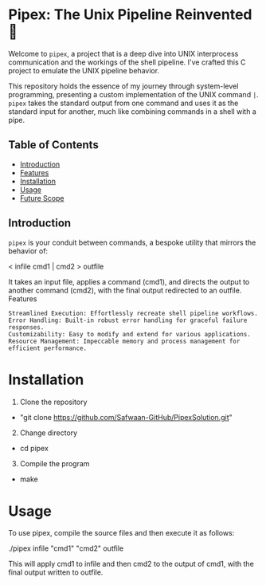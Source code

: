 # Pipex: The Unix Pipeline Reinvented 🚀

Welcome to `pipex`, a project that is a deep dive into UNIX interprocess communication and the workings of the shell pipeline. I've crafted this C project to emulate the UNIX pipeline behavior.

This repository holds the essence of my journey through system-level programming, presenting a custom implementation of the UNIX command `|`. `pipex` takes the standard output from one command and uses it as the standard input for another, much like combining commands in a shell with a pipe.

## Table of Contents
- [Introduction](#introduction)
- [Features](#features)
- [Installation](#installation)
- [Usage](#usage)
- [Future Scope](#future-scope)

## Introduction

`pipex` is your conduit between commands, a bespoke utility that mirrors the behavior of:

< infile cmd1 | cmd2 > outfile

It takes an input file, applies a command (cmd1), and directs the output to another command (cmd2), with the final output redirected to an outfile.
Features

    Streamlined Execution: Effortlessly recreate shell pipeline workflows.
    Error Handling: Built-in robust error handling for graceful failure responses.
    Customizability: Easy to modify and extend for various applications.
    Resource Management: Impeccable memory and process management for efficient performance.

# Installation

1. Clone the repository
- "git clone https://github.com/Safwaan-GitHub/PipexSolution.git"

2. Change directory
- cd pipex

3. Compile the program
- make

# Usage

To use pipex, compile the source files and then execute it as follows:

./pipex infile "cmd1" "cmd2" outfile

This will apply cmd1 to infile and then cmd2 to the output of cmd1, with the final output written to outfile.
